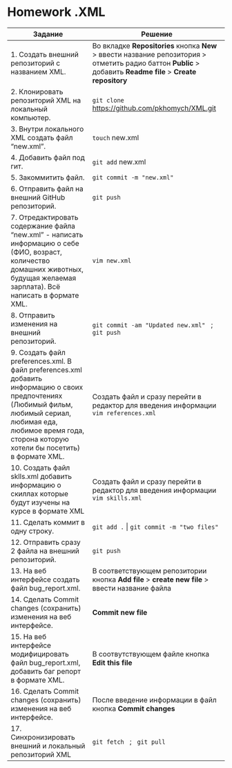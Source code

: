 # Homework .XML

| Задание | Решение |
| ------- | ------- |
|1. Создать внешний репозиторий c названием XML. | Во вкладке **Repositories** кнопка **New** > ввести название репозитория > отметить радио баттон **Public** > добавить **Readme file** > **Create repository**| |
|2. Клонировать репозиторий XML на локальный компьютер.|`git clone` https://github.com/pkhomych/XML.git|
|3. Внутри локального XML создать файл “new.xml”.|`touch` new.xml|
|4. Добавить файл под гит.|`git add` new.xml |
|5. Закоммитить файл.|`git commit -m "new.xml"`|
|6. Отправить файл на внешний GitHub репозиторий.|`git push`|
|7. Отредактировать содержание файла “new.xml” - написать информацию о себе (ФИО, возраст, количество домашних животных, будущая желаемая зарплата). Всё написать в формате XML.|`vim new.xml`|
|8. Отправить изменения на внешний репозиторий.|`git commit -am "Updated new.xml"` &nbsp; ; &nbsp; `git push` |
|9. Создать файл preferences.xml. В файл preferences.xml добавить информацию о своих предпочтениях (Любимый фильм, любимый сериал, любимая еда, любимое время года, сторона которую хотели бы посетить) в формате XML.|Создать файл и сразу перейти в редактор для введения информации `vim references.xml`|
|10.  Создать файл sklls.xml добавить информацию о скиллах которые будут изучены на курсе в формате XML|Создать файл и сразу перейти в редактор для введения информации `vim skills.xml`|
|11. Сделать коммит в одну строку.|`git add .` &#124; `git commit -m "two files"`|
|12. Отправить сразу 2 файла на внешний репозиторий.|`git push`|
|13. На веб интерфейсе создать файл bug_report.xml.|В соответствующем репозитории кнопка **Add file** > **create new file** > ввести название файла|
|14. Сделать Commit changes (сохранить) изменения на веб интерфейсе.|**Commit new file**|
|15. На веб интерфейсе модифицировать файл bug_report.xml, добавить баг репорт в формате XML.|В соотвутствующем файле кнопка **Edit this file** |
|16. Сделать Commit changes (сохранить) изменения на веб интерфейсе.|После введение информации в файл кнопка **Commit changes**|
|17. Синхронизировать внешний и локальный репозиторий XML|`git fetch` &nbsp;  ; &nbsp;  `git pull`|